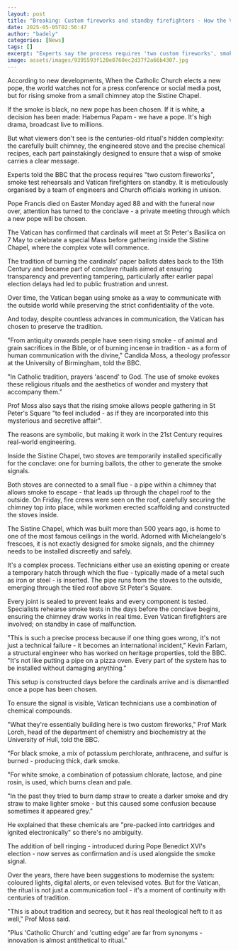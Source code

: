 ```yaml
---
layout: post
title: "Breaking: Custom fireworks and standby firefighters - How the Vatican makes its smoke signal"
date: 2025-05-05T02:56:47
author: "badely"
categories: [News]
tags: []
excerpt: "Experts say the process requires 'two custom fireworks', smoke test rehearsals and Vatican firefighters on standby."
image: assets/images/9395593f120e0760ec2d37f2a66b4307.jpg
---
```


According to new developments, When the Catholic Church elects a new pope, the world watches not for a press conference or social media post, but for rising smoke from a small chimney atop the Sistine Chapel.

If the smoke is black, no new pope has been chosen. If it is white, a decision has been made: Habemus Papam - we have a pope. It's high drama, broadcast live to millions.

But what viewers don't see is the centuries-old ritual's hidden complexity: the carefully built chimney, the engineered stove and the precise chemical recipes, each part painstakingly designed to ensure that a wisp of smoke carries a clear message. 

Experts told the BBC that the process requires "two custom fireworks", smoke test rehearsals and Vatican firefighters on standby. It is meticulously organised by a team of engineers and Church officials working in unison.

Pope Francis died on Easter Monday aged 88 and with the funeral now over, attention has turned to the conclave - a private meeting through which a new pope will be chosen.

The Vatican has confirmed that cardinals will meet at St Peter's Basilica on 7 May to celebrate a special Mass before gathering inside the Sistine Chapel, where the complex vote will commence. 

The tradition of burning the cardinals' paper ballots dates back to the 15th Century and became part of conclave rituals aimed at ensuring transparency and preventing tampering, particularly after earlier papal election delays had led to public frustration and unrest.

Over time, the Vatican began using smoke as a way to communicate with the outside world while preserving the strict confidentiality of the vote.

And today, despite countless advances in communication, the Vatican has chosen to preserve the tradition.

"From antiquity onwards people have seen rising smoke - of animal and grain sacrifices in the Bible, or of burning incense in tradition - as a form of human communication with the divine," Candida Moss, a theology professor at the University of Birmingham, told the BBC.

"In Catholic tradition, prayers 'ascend' to God. The use of smoke evokes these religious rituals and the aesthetics of wonder and mystery that accompany them." 

Prof Moss also says that the rising smoke allows people gathering in St Peter's Square "to feel included - as if they are incorporated into this mysterious and secretive affair".

The reasons are symbolic, but making it work in the 21st Century requires real-world engineering.

Inside the Sistine Chapel, two stoves are temporarily installed specifically for the conclave: one for burning ballots, the other to generate the smoke signals.

Both stoves are connected to a small flue - a pipe within a chimney that allows smoke to escape - that leads up through the chapel roof to the outside. On Friday, fire crews were seen on the roof, carefully securing the chimney top into place, while workmen erected scaffolding and constructed the stoves inside. 

The Sistine Chapel, which was built more than 500 years ago, is home to one of the most famous ceilings in the world. Adorned with Michelangelo's frescoes, it is not exactly designed for smoke signals, and the chimney needs to be installed discreetly and safely.

It's a complex process. Technicians either use an existing opening or create a temporary hatch through which the flue - typically made of a metal such as iron or steel - is inserted. The pipe runs from the stoves to the outside, emerging through the tiled roof above St Peter's Square. 

Every joint is sealed to prevent leaks and every component is tested. Specialists rehearse smoke tests in the days before the conclave begins, ensuring the chimney draw works in real time. Even Vatican firefighters are involved; on standby in case of malfunction.

"This is such a precise process because if one thing goes wrong, it's not just a technical failure - it becomes an international incident," Kevin Farlam, a structural engineer who has worked on heritage properties, told the BBC. "It's not like putting a pipe on a pizza oven. Every part of the system has to be installed without damaging anything."

This setup is constructed days before the cardinals arrive and is dismantled once a pope has been chosen.

To ensure the signal is visible, Vatican technicians use a combination of chemical compounds.

"What they're essentially building here is two custom fireworks," Prof Mark Lorch, head of the department of chemistry and biochemistry at the University of Hull, told the BBC.

"For black smoke, a mix of potassium perchlorate, anthracene, and sulfur is burned - producing thick, dark smoke.

"For white smoke, a combination of potassium chlorate, lactose, and pine rosin, is used, which burns clean and pale.

"In the past they tried to burn damp straw to create a darker smoke and dry straw to make lighter smoke - but this caused some confusion because sometimes it appeared grey."

He explained that these chemicals are "pre-packed into cartridges and ignited electronically" so there's no ambiguity.

The addition of bell ringing - introduced during Pope Benedict XVI's election - now serves as confirmation and is used alongside the smoke signal.

Over the years, there have been suggestions to modernise the system: coloured lights, digital alerts, or even televised votes. But for the Vatican, the ritual is not just a communication tool - it's a moment of continuity with centuries of tradition.

"This is about tradition and secrecy, but it has real theological heft to it as well," Prof Moss said.

"Plus 'Catholic Church' and 'cutting edge' are far from synonyms - innovation is almost antithetical to ritual."

